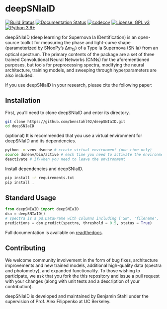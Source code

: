 # deepSNIaID

[![Build Status](https://travis-ci.org/benstahl92/deepSNIaID.svg?branch=master)](https://travis-ci.org/benstahl92/deepSNIaID)
[![Documentation Status](https://readthedocs.org/projects/deepsniaid/badge/?version=latest)](https://deepsniaid.readthedocs.io/en/latest/?badge=latest) [![codecov](https://codecov.io/gh/benstahl92/deepSNIaID/branch/master/graph/badge.svg)](https://codecov.io/gh/benstahl92/deepSNIaID) [![License: GPL v3](https://img.shields.io/badge/License-GPLv3-blue.svg)](https://www.gnu.org/licenses/gpl-3.0) [![Python 3.6+](https://img.shields.io/badge/python-3.6-blue.svg)](https://www.python.org/downloads/release/python-360/)

deepSNIaID (deep learning for Supernova Ia IDentification) is an open-source toolkit for measuring the phase and light-curve shape (parameterized by SNooPy’s &Delta;*m*<sub>15</sub>) of a Type Ia Supernova (SN Ia) from an optical spectrum. The primary contents of the package are a set of three trained Convolutional Neural Networks (CNNs) for the aforementioned purposes, but tools for preprocessing spectra, modifying the neural architecture, training models, and sweeping through hyperparameters are also included.

If you use deepSNIaID in your research, please cite the following paper:

## Installation

First, you’ll need to clone deepSNIaID and enter its directory.

```bash
git clone https://github.com/benstahl92/deepSNIaID.git
cd deepSNIaID
```

(optional) It is recommended that you use a virtual environment for deepSNIaID and its dependencies.

```bash
python -m venv dsnenv # create virtual environment (one time only)
source dsnenv/bin/active # each time you need to activate the environment
deactivate # if/when you need to leave the environment
```

Install dependencies and deepSNIaID.

```bash
pip install -r requirements.txt
pip install .
```

## Standard Usage

```python
from deepSNIaID import deepSNIaID
dsn = deepSNIaID()
# spectra is a pd.DataFrame with columns including ['SN', 'filename', 'z']
predictions = dsn.predict(spectra, threshold = 0.5, status = True)
```

Full documentation is available on [readthedocs](https://deepsniaid.readthedocs.io/en/latest/?badge=latest#).

## Contributing

We welcome community involvement in the form of bug fixes, architecture improvements and new trained models, additional high-quality data (spectra and photometry), and expanded functionality. To those wishing to participate, we ask that you fork the this repository and issue a pull request with your changes (along with unit tests and a description of your contribution).

deepSNIaID is developed and maintained by Benjamin Stahl under the supervision of Prof. Alex Filippenko at UC Berkeley.
